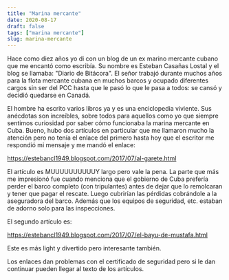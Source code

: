 ```yaml
---
title: "Marina mercante"
date: 2020-08-17
draft: false
tags: ["marina mercante"]
slug: marina-mercante
---
```

Hace como diez años yo di con un blog de un ex marino mercante cubano que me encantó como escribía. Su nombre es Esteban Casañas Lostal y el blog se llamaba: "Diario de Bitácora". El señor trabajó durante muchos años para la flota mercante cubana en muchos barcos y ocupado diferentes cargos sin ser del PCC hasta que le pasó lo que le pasa a todos: se cansó y decidió quedarse en Canadá.

El hombre ha escrito varios libros ya y es una enciclopedia viviente. Sus anécdotas son increíbles, sobre todos para aquellos como yo que siempre sentimos curiosidad por saber cómo funcionaba la marina mercante en Cuba. Bueno, hubo dos artículos en particular que me llamaron mucho la atención pero no tenía el enlace del primero hasta hoy que el escritor me respondió mi mensaje y me mandó el enlace:

<https://estebancl1949.blogspot.com/2017/07/al-garete.html>

El artículo es MUUUUUUUUUUY largo pero vale la pena. La parte que más me impresionó fue cuando menciona que el gobierno de Cuba prefería perder el barco completo (con tripulantes) antes de dejar que lo remolcaran y tener que pagar el rescate. Luego cubrirían las pérdidas cobrándole a la aseguradora del barco. Además que los equipos de seguridad, etc. estaban de adorno solo para las inspecciones.

El segundo artículo es:

<https://estebancl1949.blogspot.com/2017/07/el-bayu-de-mustafa.html>

Este es más light y divertido pero interesante también.

Los enlaces dan problemas con el certificado de seguridad pero si le dan continuar pueden llegar al texto de los artículos.
